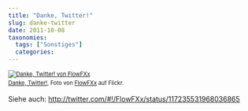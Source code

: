 ```yaml
---
title: "Danke, Twitter!"
slug: danke-twitter
date: 2011-10-08
taxonomies:
  tags: ["Sonstiges"]
  categories: 
---
```


<div style="margin: 0 0 10px 0; padding: 0; font-size: 0.8em; line-height: 1.6em;"><a href="http://www.flickr.com/photos/flowfxx/6222210527/" title="Danke, Twitter!"><img src="https://farm7.static.flickr.com/6212/6222210527_43f1afb7dc.jpg" alt="Danke, Twitter! von FlowFXx"></a><br><span style="margin: 0;"><a href="http://www.flickr.com/photos/flowfxx/6222210527/">Danke, Twitter!</a>, Foto von <a href="http://www.flickr.com/photos/flowfxx/">FlowFXx</a> auf Flickr.</span></div>

Siehe auch: <a href="http://twitter.com/#!/FlowFXx/status/117235531968036865">http://twitter.com/#!/FlowFXx/status/117235531968036865</a>
